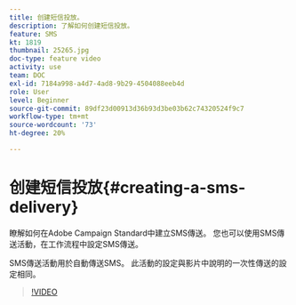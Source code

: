 ```yaml
---
title: 创建短信投放。
description: 了解如何创建短信投放。
feature: SMS
kt: 1819
thumbnail: 25265.jpg
doc-type: feature video
activity: use
team: DOC
exl-id: 7184a998-a4d7-4ad8-9b29-4504088eeb4d
role: User
level: Beginner
source-git-commit: 89df23d00913d36b93d3be03b62c74320524f9c7
workflow-type: tm+mt
source-wordcount: '73'
ht-degree: 20%

---
```


# 创建短信投放{#creating-a-sms-delivery}

瞭解如何在Adobe Campaign Standard中建立SMS傳送。 您也可以使用SMS傳送活動，在工作流程中設定SMS傳送。

SMS傳送活動用於自動傳送SMS。 此活動的設定與影片中說明的一次性傳送的設定相同。

>[!VIDEO](https://video.tv.adobe.com/v/25265/?quality=12&learn=on)
